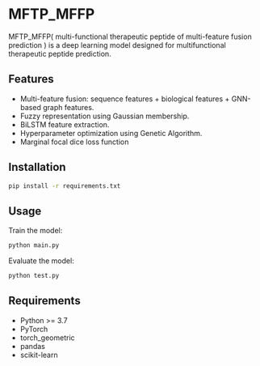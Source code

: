 # MFTP_MFFP

MFTP_MFFP( multi-functional therapeutic peptide of multi-feature fusion prediction ) is a deep learning model designed for multifunctional therapeutic peptide prediction.

## Features

- Multi-feature fusion: sequence features + biological features + GNN-based graph features.
- Fuzzy representation using Gaussian membership.
- BiLSTM feature extraction.
- Hyperparameter optimization using Genetic Algorithm.
- Marginal focal dice loss function

## Installation

```bash
pip install -r requirements.txt
```

## Usage

Train the model:

```bash
python main.py
```

Evaluate the model:

```bash
python test.py
```

## Requirements

- Python >= 3.7
- PyTorch
- torch_geometric
- pandas
- scikit-learn


